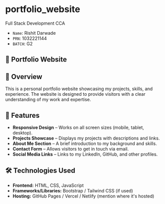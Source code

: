 # portfolio_website
Full Stack Development CCA 

- `Name`:  Rishit Darwade
- `PRN`:  1032221144
- `BATCH`:  G2  

## 🌟 Portfolio Website  

## 🚀 Overview  
This is a personal portfolio website showcasing my projects, skills, and experience. The website is designed to provide visitors with a clear understanding of my work and expertise.  

## 🎨 Features  
- **Responsive Design** – Works on all screen sizes (mobile, tablet, desktop).  
- **Projects Showcase** – Displays my projects with descriptions and links.  
- **About Me Section** – A brief introduction to my background and skills.  
- **Contact Form** – Allows visitors to get in touch via email.  
- **Social Media Links** – Links to my LinkedIn, GitHub, and other profiles.  

## 🛠️ Technologies Used  
- **Frontend:** HTML, CSS, JavaScript  
- **Frameworks/Libraries:** Bootstrap / Tailwind CSS (if used)  
- **Hosting:** GitHub Pages / Vercel / Netlify (mention where it's hosted)  




